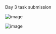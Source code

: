 
Day 3 task submission

![image](https://github.com/DarshaK1Just/Tatvasoft_15_internship/assets/88178092/7beb357e-50a9-48af-8475-79992d7aa6d7)

![image](https://github.com/DarshaK1Just/Tatvasoft_15_internship/assets/88178092/94af1629-a0d2-48f2-8c8f-e0a2a3f3164a)
